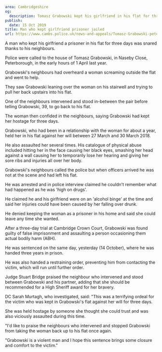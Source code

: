 ```yaml
area: Cambridgeshire
og:
  description: Tomasz Grabowski kept his girlfriend in his flat for three days and also assaulted her
publish:
  date: 15 Oct 2019
title: Man who kept girlfriend prisoner jailed
url: https://www.cambs.police.uk/news-and-appeals/Tomasz-Grabowski-peterborough-sentencing
```

A man who kept his girlfriend a prisoner in his flat for three days was snared thanks to his neighbours.

Police were called to the house of Tomasz Grabowski, in Naseby Close, Peterborough, in the early hours of 1 April last year.

Grabowski's neighbours had overheard a woman screaming outside the flat and went to help.

They saw Grabowski leaning over the woman on his stairwell and trying to pull her back upstairs into his flat.

One of the neighbours intervened and stood in-between the pair before telling Grabowski, 39, to go back to his flat.

The woman then confided in the neighbours, saying Grabowski had kept her hostage for three days.

Grabowski, who had been in a relationship with the woman for about a year, held her in his flat against her will between 27 March and 30 March 2018.

He also assaulted her several times. His catalogue of physical abuse included hitting her in the face causing her black eyes, smashing her head against a wall causing her to temporarily lose her hearing and giving her sore ribs and injuries all over her body.

Grabowski's neighbours called the police but when officers arrived he was not at the scene and had left his flat.

He was arrested and in police interview claimed he couldn't remember what had happened as he was 'high on drugs'.

He claimed he and his girlfriend were on an 'alcohol binge' at the time and said her injuries could have been caused by her falling over drunk.

He denied keeping the woman as a prisoner in his home and said she could leave any time she wanted.

After a three-day trial at Cambridge Crown Court, Grabowski was found guilty of false imprisonment and assaulting a person occasioning them actual bodily harm (ABH).

He was sentenced on the same day, yesterday (14 October), where he was handed three years in prison.

He was also handed a restraining order, preventing him from contacting the victim, which will run until further order.

Judge Stuart Bridge praised the neighbour who intervened and stood between Grabowski and his partner, adding that she should be recommended for a High Sheriff award for her bravery.

DC Sarah Murtagh, who investigated, said: "This was a terrifying ordeal for the victim who was kept in Grabowski's flat against her will for three days.

She was held hostage by someone she thought she could trust and was also viciously assaulted during this time.

"I'd like to praise the neighbours who intervened and stopped Grabowski from taking the woman back up to his flat once again.

"Grabowski is a violent man and I hope this sentence brings some closure and comfort to the victim."
